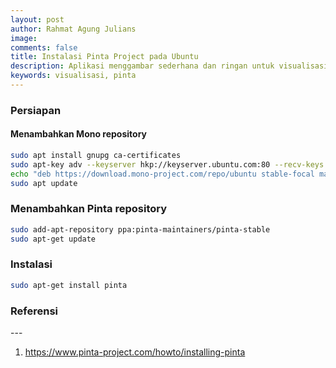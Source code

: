 ```yaml
---
layout: post
author: Rahmat Agung Julians
image:
comments: false
title: Instalasi Pinta Project pada Ubuntu
description: Aplikasi menggambar sederhana dan ringan untuk visualisasi
keywords: visualisasi, pinta
---
```


### Persiapan

#### Menambahkan Mono repository

```bash
sudo apt install gnupg ca-certificates
sudo apt-key adv --keyserver hkp://keyserver.ubuntu.com:80 --recv-keys 3FA7E0328081BFF6A14DA29AA6A19B38D3D831EF
echo "deb https://download.mono-project.com/repo/ubuntu stable-focal main" | sudo tee /etc/apt/sources.list.d/mono-official-stable.list
sudo apt update
```

### Menambahkan Pinta repository

```bash
sudo add-apt-repository ppa:pinta-maintainers/pinta-stable
sudo apt-get update
```

### Instalasi

```bash
sudo apt-get install pinta
```

<h3 class="title-referensi"><b>Referensi</b></h3> 
--- 
<ol class="referensi">
    <li>
        <a href="https://www.pinta-project.com/howto/installing-pinta">https://www.pinta-project.com/howto/installing-pinta</a>
    </li>
</ol>
